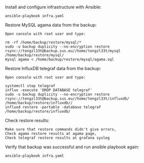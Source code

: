 Install and configure infrastructure with Ansible:

    ansible-playbook infra.yaml

Restore MySQL agama data from the backup:

    Open console with root user and type:

    rm -rf /home/backup/restore/mysql/*
    sudo -u backup duplicity --no-encryption restore rsync://tengzl33t@backup.sus.eu//home/tengzl33t/mysql /home/backup/restore/mysql/
    mysql agama < /home/backup/restore/mysql/agama.sql

Restore InfluxDB telegraf data from the backup:

    Open console with root user and type:

    systemctl stop telegraf
    influx -execute 'DROP DATABASE telegraf'
    sudo -u backup duplicity --no-encryption restore rsync://tengzl33t@backup.sus.eu//home/tengzl33t/influxdb/ /home/backup/restore/influxdb//
    influxd restore -portable -database telegraf /home/backup/restore/influxdb/

Check restore results:

    Make sure that restore commands didn't give errors,
    Check agama restore results at agama page,
    Check telegraf restore results at grafana syslog

Verify that backup was successful and run ansible playbook again:

    ansible-playbook infra.yaml

